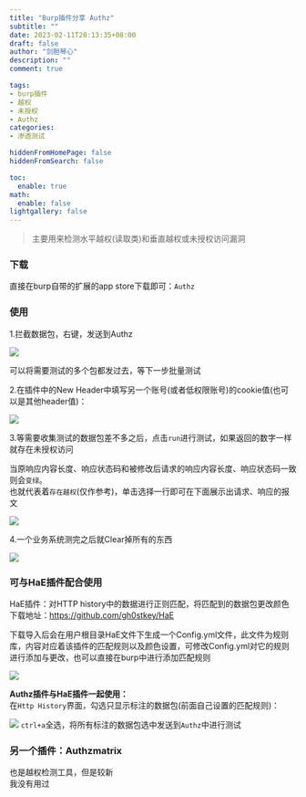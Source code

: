 ```yaml
---
title: "Burp插件分享 Authz"
subtitle: ""
date: 2023-02-11T20:13:35+08:00
draft: false
author: "剑胆琴心"
description: ""
comment: true

tags:
- burp插件
- 越权
- 未授权
- Authz
categories:
- 渗透测试

hiddenFromHomePage: false
hiddenFromSearch: false

toc:
  enable: true
math:
  enable: false
lightgallery: false
---
```


<!--more-->

> 主要用来检测水平越权(读取类)和垂直越权或未授权访问漏洞


### 下载
直接在burp自带的扩展的app store下载即可：`Authz`

  


### 使用
1.拦截数据包，右键，发送到Authz    

![](https://image.geoer.cn/20230211222048.png)


可以将需要测试的多个包都发过去，等下一步批量测试  
      

2.在插件中的New Header中填写另一个账号(或者低权限账号)的cookie值(也可以是其他header值)：    

![](https://image.geoer.cn/20230211222731.png)


3.等需要收集测试的数据包差不多之后，点击`run`进行测试，如果返回的数字一样就存在未授权访问

当原响应内容长度、响应状态码和被修改后请求的响应内容长度、响应状态码一致则会`变绿`。  
也就代表着`存在越权`(仅作参考)，单击选择一行即可在下面展示出请求、响应的报文    



![](https://image.geoer.cn/20230211223046.png)

4.一个业务系统测完之后就Clear掉所有的东西  

![](https://image.geoer.cn/20230211223134.png)





### 可与HaE插件配合使用
HaE插件：对HTTP history中的数据进行正则匹配，将匹配到的数据包更改颜色  
下载地址：https://github.com/gh0stkey/HaE    



下载导入后会在用户根目录HaE文件下生成一个Config.yml文件，此文件为规则库，内容对应着该插件的匹配规则以及颜色设置，可修改Config.yml对它的规则进行添加与更改，也可以直接在burp中进行添加匹配规则      



![](https://image.geoer.cn/20230211223356.png)



**Authz插件与HaE插件一起使用：**  
在`Http History`界面，勾选只显示标注的数据包(前面自己设置的匹配规则)：    

![](https://image.geoer.cn/20230211223612.png)
`ctrl+a`全选，将所有标注的数据包选中发送到`Authz`中进行测试  

  


### 另一个插件：Authzmatrix
也是越权检测工具，但是较新  
我没有用过



